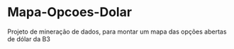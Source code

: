 # Mapa-Opcoes-Dolar
Projeto de mineração de dados, para montar um mapa das opções abertas de dólar da B3
